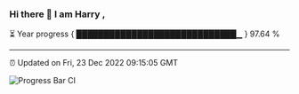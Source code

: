 ### Hi there 👋 I am Harry , 

⏳ Year progress { █████████████████████████████▁ } 97.64 %

---

⏰ Updated on Fri, 23 Dec 2022 09:15:05 GMT

![Progress Bar CI](https://github.com/duykhang68/duykhang68/workflows/Progress%20Bar%20CI/badge.svg)
